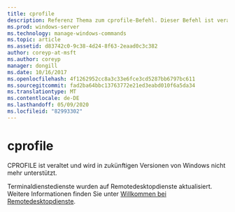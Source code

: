 ```yaml
---
title: cprofile
description: Referenz Thema zum cprofile-Befehl. Dieser Befehl ist veraltet und wird in zukünftigen Versionen von Windows nicht mehr unterstützt.
ms.prod: windows-server
ms.technology: manage-windows-commands
ms.topic: article
ms.assetid: d83742c0-9c38-4d24-8f63-2eaad0c3c382
author: coreyp-at-msft
ms.author: coreyp
manager: dongill
ms.date: 10/16/2017
ms.openlocfilehash: 4f1262952cc8a3c33e6fce3cd5287bb6797bc611
ms.sourcegitcommit: fad2ba64bbc13763772e21ed3eabd010f6a5da34
ms.translationtype: MT
ms.contentlocale: de-DE
ms.lasthandoff: 05/09/2020
ms.locfileid: "82993302"
---
```

# <a name="cprofile"></a>cprofile

CPROFILE ist veraltet und wird in zukünftigen Versionen von Windows nicht mehr unterstützt.

Terminaldienstedienste wurden auf Remotedesktopdienste aktualisiert. Weitere Informationen finden Sie unter [Willkommen bei Remotedesktopdienste](https://docs.microsoft.com/windows-server/remote/remote-desktop-services/welcome-to-rds).
